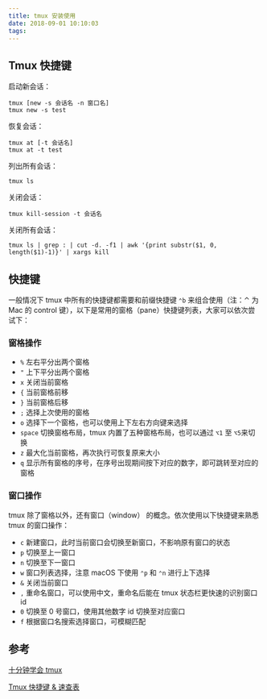 ```yaml
---
title: tmux 安装使用
date: 2018-09-01 10:10:03
tags:
---
```


## Tmux 快捷键

启动新会话：

```shell
tmux [new -s 会话名 -n 窗口名]
tmux new -s test
```

恢复会话：

```
tmux at [-t 会话名]
tmux at -t test
```

列出所有会话：

```
tmux ls
```

关闭会话：

```
tmux kill-session -t 会话名
```

关闭所有会话：

```
tmux ls | grep : | cut -d. -f1 | awk '{print substr($1, 0, length($1)-1)}' | xargs kill
```



## 快捷键

一般情况下 tmux 中所有的快捷键都需要和前缀快捷键 `⌃b` 来组合使用（注：⌃ 为 Mac 的 control 键），以下是常用的窗格（pane）快捷键列表，大家可以依次尝试下：



### 窗格操作

- `%` 左右平分出两个窗格
- `"` 上下平分出两个窗格
- `x` 关闭当前窗格
- `{` 当前窗格前移
- `}` 当前窗格后移
- `;` 选择上次使用的窗格
- `o` 选择下一个窗格，也可以使用上下左右方向键来选择
- `space` 切换窗格布局，tmux 内置了五种窗格布局，也可以通过 `⌥1` 至 `⌥5`来切换
- `z` 最大化当前窗格，再次执行可恢复原来大小
- `q` 显示所有窗格的序号，在序号出现期间按下对应的数字，即可跳转至对应的窗格



### 窗口操作

tmux 除了窗格以外，还有窗口（window） 的概念。依次使用以下快捷键来熟悉 tmux 的窗口操作：

- `c` 新建窗口，此时当前窗口会切换至新窗口，不影响原有窗口的状态
- `p` 切换至上一窗口
- `n` 切换至下一窗口
- `w` 窗口列表选择，注意 macOS 下使用 `⌃p` 和 `⌃n` 进行上下选择
- `&` 关闭当前窗口
- `,` 重命名窗口，可以使用中文，重命名后能在 tmux 状态栏更快速的识别窗口 id
- `0` 切换至 0 号窗口，使用其他数字 id 切换至对应窗口
- `f` 根据窗口名搜索选择窗口，可模糊匹配



## 参考

[十分钟学会 tmux](https://www.cnblogs.com/kaiye/p/6275207.html)

[Tmux 快捷键 & 速查表](https://gist.github.com/ryerh/14b7c24dfd623ef8edc7)